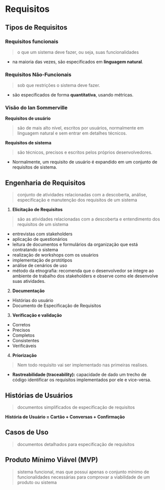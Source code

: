 # Requisitos

##  Tipos de Requisitos

### Requisitos funcionais
> o que um sistema deve fazer, ou seja, suas funcionalidades

- na maioria das vezes, são especificados em **linguagem natural**.

### Requisitos Não-Funcionais
> sob que restrições o sistema deve fazer.

- são especificados de forma **quantitativa**, usando métricas.

### Visão do Ian Sommerville
**Requisitos de usuário**
> são de mais alto nível, escritos por usuários, normalmente em linguagem natural e sem entrar em detalhes técnicos.

**Requisitos de sistema**
> são técnicos, precisos e escritos pelos próprios desenvolvedores. 

- Normalmente, um requisito de usuário é expandido em um conjunto de requisitos de sistema.

## Engenharia de Requisitos
> conjunto de atividades relacionadas com a descoberta, análise, especificação e manutenção dos requisitos de um sistema

1. **Elicitação de Requisitos**
> são as atividades relacionadas com a descoberta e entendimento dos requisitos de um sistema

-  entrevistas com stakeholders
- aplicação de questionários
- leitura de documentos e formulários da organização que está contratando o sistema
- realização de workshops com os usuários
- implementação de protótipos
- análise de cenários de uso
- método da etnografia: recomenda que o desenvolvedor se integre ao ambiente de trabalho dos stakeholders e observe como ele desenvolve suas atividades.

2. **Documentação**

- Histórias do usuário
- Documento de Especificação de Requisitos

3. **Verificação e validação**

- Corretos
- Precisos
- Completos
- Consistentes
- Verificáveis

4. **Priorização**
> Nem todo requisito vai ser implementado nas primeiras realises.

- **Rastreabilidade (traceability):** capacidade de dado um trecho de código identificar os requisitos implementados por ele e vice-versa.

## Histórias de Usuários
> documentos simplificados de especificação de requisitos

**História de Usuário = Cartão + Conversas + Confirmação**

## Casos de Uso
> documentos detalhados para especificação de requisitos

## Produto Mínimo Viável (MVP)
> sistema funcional, mas que possui apenas o conjunto mínimo de funcionalidades necessárias para comprovar a viabilidade de um produto ou sistema